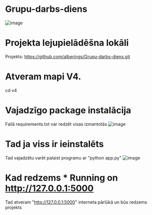 # Grupu-darbs-diens
![image](https://github.com/alberings/Grupu-darbs-diens/assets/71380595/d9f75473-9470-4a1f-93b1-d8a9c26dac4b)

# Projekta lejupielādēšna lokāli
Projekts: https://github.com/alberings/Grupu-darbs-diens.git

# Atveram mapi V4. 
cd v4

# Vajadzīgo package instalācija
Failā requirements.txt var redzēt visas izmantotās 
![image](https://github.com/alberings/Grupu-darbs-diens/assets/71380595/15f66d8c-b719-4910-ac77-11994aabf4dd)


# Tad ja viss ir ieinstalēts
Tad vajadzētu varēt palaist programu ar "python app.py"
![image](https://github.com/alberings/Grupu-darbs-diens/assets/71380595/5cae8262-151c-4ec2-a7e8-03731d07f87c)
# Kad redzems * Running on http://127.0.0.1:5000
Tad atveram "http://127.0.0.1:5000" interneta pārlūkā un būs redzems projekts


